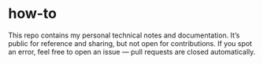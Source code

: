 # how-to
This repo contains my personal technical notes and documentation. It’s public for reference and sharing, but not open for contributions. If you spot an error, feel free to open an issue — pull requests are closed automatically.
